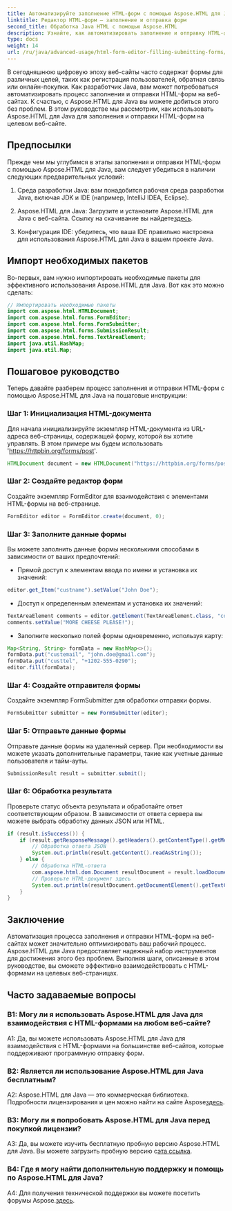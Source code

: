 ```yaml
---
title: Автоматизируйте заполнение HTML-форм с помощью Aspose.HTML для Java
linktitle: Редактор HTML-форм — заполнение и отправка форм
second_title: Обработка Java HTML с помощью Aspose.HTML
description: Узнайте, как автоматизировать заполнение и отправку HTML-форм с помощью Aspose.HTML для Java. Упростите веб-взаимодействие с помощью этого руководства.
type: docs
weight: 14
url: /ru/java/advanced-usage/html-form-editor-filling-submitting-forms/
---
```

В сегодняшнюю цифровую эпоху веб-сайты часто содержат формы для различных целей, таких как регистрация пользователей, обратная связь или онлайн-покупки. Как разработчик Java, вам может потребоваться автоматизировать процесс заполнения и отправки HTML-форм на веб-сайтах. К счастью, с Aspose.HTML для Java вы можете добиться этого без проблем. В этом руководстве мы рассмотрим, как использовать Aspose.HTML для Java для заполнения и отправки HTML-форм на целевом веб-сайте.

## Предпосылки

Прежде чем мы углубимся в этапы заполнения и отправки HTML-форм с помощью Aspose.HTML для Java, вам следует убедиться в наличии следующих предварительных условий:

1. Среда разработки Java: вам понадобится рабочая среда разработки Java, включая JDK и IDE (например, IntelliJ IDEA, Eclipse).

2.  Aspose.HTML для Java: Загрузите и установите Aspose.HTML для Java с веб-сайта. Ссылку на скачивание вы найдете[здесь](https://releases.aspose.com/html/java/).

3. Конфигурация IDE: убедитесь, что ваша IDE правильно настроена для использования Aspose.HTML для Java в вашем проекте Java.

## Импорт необходимых пакетов

Во-первых, вам нужно импортировать необходимые пакеты для эффективного использования Aspose.HTML для Java. Вот как это можно сделать:

```java
// Импортировать необходимые пакеты
import com.aspose.html.HTMLDocument;
import com.aspose.html.forms.FormEditor;
import com.aspose.html.forms.FormSubmitter;
import com.aspose.html.forms.SubmissionResult;
import com.aspose.html.forms.TextAreaElement;
import java.util.HashMap;
import java.util.Map;
```

## Пошаговое руководство

Теперь давайте разберем процесс заполнения и отправки HTML-форм с помощью Aspose.HTML для Java на пошаговые инструкции:

### Шаг 1: Инициализация HTML-документа

Для начала инициализируйте экземпляр HTML-документа из URL-адреса веб-страницы, содержащей форму, которой вы хотите управлять. В этом примере мы будем использовать 'https://httpbin.org/forms/post'.

```java
HTMLDocument document = new HTMLDocument("https://httpbin.org/forms/post");
```

### Шаг 2: Создайте редактор форм

Создайте экземпляр FormEditor для взаимодействия с элементами HTML-формы на веб-странице.

```java
FormEditor editor = FormEditor.create(document, 0);
```

### Шаг 3: Заполните данные формы

Вы можете заполнить данные формы несколькими способами в зависимости от ваших предпочтений:

- Прямой доступ к элементам ввода по имени и установка их значений:

```java
editor.get_Item("custname").setValue("John Doe");
```

- Доступ к определенным элементам и установка их значений:

```java
TextAreaElement comments = editor.getElement(TextAreaElement.class, "comments");
comments.setValue("MORE CHEESE PLEASE!");
```

- Заполните несколько полей формы одновременно, используя карту:

```java
Map<String, String> formData = new HashMap<>();
formData.put("custemail", "john.doe@gmail.com");
formData.put("custtel", "+1202-555-0290");
editor.fill(formData);
```

### Шаг 4: Создайте отправителя формы

Создайте экземпляр FormSubmitter для обработки отправки формы.

```java
FormSubmitter submitter = new FormSubmitter(editor);
```

### Шаг 5: Отправьте данные формы

Отправьте данные формы на удаленный сервер. При необходимости вы можете указать дополнительные параметры, такие как учетные данные пользователя и тайм-ауты.

```java
SubmissionResult result = submitter.submit();
```

### Шаг 6: Обработка результата

Проверьте статус объекта результата и обработайте ответ соответствующим образом. В зависимости от ответа сервера вы можете выбрать обработку данных JSON или HTML.

```java
if (result.isSuccess()) {
    if (result.getResponseMessage().getHeaders().getContentType().getMediaType().equals("application/json")) {
        // Обработка ответа JSON
        System.out.println(result.getContent().readAsString());
    } else {
        // Обработка HTML-ответа
        com.aspose.html.dom.Document resultDocument = result.loadDocument();
        // Проверьте HTML-документ здесь
        System.out.println(resultDocument.getDocumentElement().getTextContent());
    }
}
```

## Заключение

Автоматизация процесса заполнения и отправки HTML-форм на веб-сайтах может значительно оптимизировать ваш рабочий процесс. Aspose.HTML для Java предоставляет надежный набор инструментов для достижения этого без проблем. Выполняя шаги, описанные в этом руководстве, вы сможете эффективно взаимодействовать с HTML-формами на целевых веб-страницах.

## Часто задаваемые вопросы

### В1: Могу ли я использовать Aspose.HTML для Java для взаимодействия с HTML-формами на любом веб-сайте?

A1: Да, вы можете использовать Aspose.HTML для Java для взаимодействия с HTML-формами на большинстве веб-сайтов, которые поддерживают программную отправку форм.

### В2: Является ли использование Aspose.HTML для Java бесплатным?

 A2: Aspose.HTML для Java — это коммерческая библиотека. Подробности лицензирования и цен можно найти на сайте Aspose[здесь](https://purchase.aspose.com/buy).

### В3: Могу ли я попробовать Aspose.HTML для Java перед покупкой лицензии?

 A3: Да, вы можете изучить бесплатную пробную версию Aspose.HTML для Java. Вы можете загрузить пробную версию с[эта ссылка](https://releases.aspose.com/).

### В4: Где я могу найти дополнительную поддержку и помощь по Aspose.HTML для Java?

 A4: Для получения технической поддержки вы можете посетить форумы Aspose.[здесь](https://forum.aspose.com/).